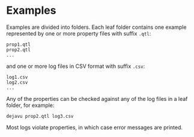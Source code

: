 
# Examples

Examples are divided into folders. Each leaf folder contains one example represented by one or more
property files with suffix ``.qtl``:

    prop1.qtl
    prop2.qtl
    ...
    
and one or more log files in CSV format with suffix ``.csv``:

    log1.csv
    log2.csv
    ...
    
Any of the properties can be checked against any of the log files in a leaf folder, for example:

    dejavu prop2.qtl log3.csv
    
Most logs violate properties, in which case error messages are printed.

